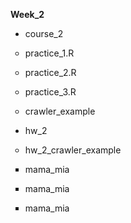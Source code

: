 <p><b>Week_2</b><p>
<p><ul type="disc"><li>course_2</li></ul><p>
<p><ul type="circle"><li>practice_1.R</li></ul>
<ul type="circle"><li>practice_2.R</li></ul>
<ul type="circle"><li>practice_3.R</li></ul>
<ul type="circle"><li>crawler_example</li></ul><p>

<p><ul type="disc"><li>hw_2</li></ul><p>
<p><ul type="circle"><li>hw_2_crawler_example</li></ul><p>
<p><ul type="square"><li>mama_mia</li></ul>
<ul type="square"><li>mama_mia</li></ul>
<ul type="square"><li>mama_mia</li></ul><p>

